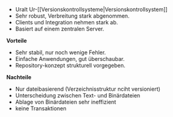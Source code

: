 - Uralt Ur-[[Versionskontrollsysteme|Versionskontrollsystem]]
- Sehr robust, Verbreitung stark abgenommen.
- Clients und Integration nehmen stark ab.
- Basiert auf einem zentralen Server.

**Vorteile**
- Sehr stabil, nur noch wenige Fehler.
- Einfache Anwendungen, gut überschaubar.
- Repository-konzept strukturell vorgegeben.

**Nachteile**
- Nur dateibasierend (Verzeichnisstruktur nciht versioniert)
- Unterscheidung zwischen Text- und Binärdateien
- Ablage von Binärdateien sehr ineffizient
- keine Transaktionen
